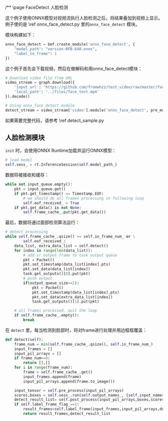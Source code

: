 /** \page FaceDetect 人脸检测

这个例子使用ONNX模型对视频流执行人脸检测之后，将结果叠加到视频上显示。例子使的是 \ref onnx_face_detect.py 里的```onnx_face_detect``` 模块。

模块构建如下：

```python
onnx_face_detect = bmf.create_module('onnx_face_detect', {
    "model_path": "version-RFB-640.onnx",
    "label_to_frame": 1
})
```

这个例子首先会下载视频，然后在做解码和用onnx_face_detect模块：

```python
# Download video file from URL
video_stream = graph.download({
    'input_url': 'https://github.com/fromwhzz/test_video/raw/master/face.mp4',
    'local_path': '../files/face_test.mp4'
}).decode()

# Using onnx_face_detect module
detect_stream = video_stream['video'].module('onnx_face_detect', pre_module=onnx_face_detect)
```

如果需要完整代码，请参考 \ref detect_sample.py


## 人脸检测模块

 ```init``` 时，会使用ONNX Runtime加载并运行ONNX模型：

```python
# load model
self.sess_ = rt.InferenceSession(self.model_path_)
```

数据将被接收和缓存：

```python
while not input_queue.empty():
    pkt = input_queue.get()
    if pkt.get_timestamp() == Timestamp.EOF:
        # we should do all frames processing in following loop
        self.eof_received_ = True
    if pkt.get_data() is not None:
        self.frame_cache_.put(pkt.get_data())
```

最后，数据将通过面部检测算法运行：

```python
# detect processing
while self.frame_cache_.qsize() >= self.in_frame_num_ or \
        self.eof_received_:
    data_list, extra_data_list = self.detect()
    for index in range(len(data_list)):
        # add sr output frame to task output queue
        pkt = Packet()
        pkt.set_timestamp(data_list[index].pts)
        pkt.set_data(data_list[index])
        task.get_outputs()[0].put(pkt)
        # push output
        if(output_queue_size>=2):
            pkt = Packet()
            pkt.set_timestamp(data_list[index].pts)
            pkt.set_data(extra_data_list[index])
            task.get_outputs()[1].put(pkt)

    # all frames processed, quit the loop
    if self.frame_cache_.empty():
        break
```

在 ```detect``` 里，每当检测到脸部时，将对frame进行处理并用边框框覆盖：

```python
def detect(self):
    frame_num = min(self.frame_cache_.qsize(), self.in_frame_num_)
    input_frames = []
    input_pil_arrays = []
    if frame_num==0:
        return [],[]
    for i in range(frame_num):
        frame = self.frame_cache_.get()
        input_frames.append(frame)
        input_pil_arrays.append(frame.to_image())

    input_tensor = self.pre_process(input_pil_arrays)
    scores,boxes = self.sess_.run(self.output_names_, {self.input_names_[0]: input_tensor})
    detect_result_list= self.post_process(input_pil_arrays,boxes,scores)
    if self.label_frame_flag_==1:
        result_frames=self.label_frame(input_frames,input_pil_arrays,detect_result_list)
        return result_frames,detect_result_list
```
